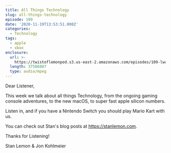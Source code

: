 ```yaml
---
title: All Things Technology
slug: all-things-technology
episode: 109
date: '2020-11-19T13:53:51.000Z'
categories:
  - Technology
tags:
  - apple
  - xbox
enclosure:
  url: >-
    https://twistoflemonpod.s3.us-east-2.amazonaws.com/episodes/109-lwatol-20201119.mp3
  length: 37506807
  type: audio/mpeg
---
```


Dear Listener,

This week we talk about all things Technology, from the ongoing gaming console adventures, to the new macOS, to super fast apple silicon numbers.

Listen in, and if you have a Nintendo Switch you should play Mario Kart with us.

You can check out Stan's blog posts at https://stanlemon.com.

Thanks for Listening!

Stan Lemon & Jon Kohlmeier
